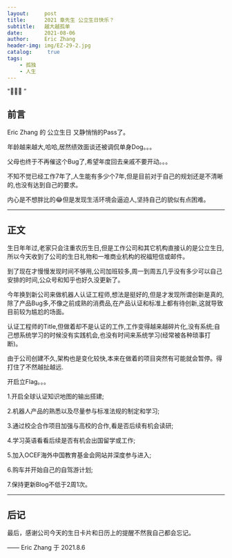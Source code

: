 ```yaml
---
layout:     post
title:      2021 章先生 公立生日快乐？
subtitle:   越大越孤单
date:       2021-08-06
author:     Eric Zhang
header-img: img/EZ-29-2.jpg
catalog: 	 true
tags:
    - 孤独
    - 人生
---
```

"🙉🙉🙉 ”


## 前言

Eric Zhang 的 公立生日 又静悄悄的Pass了。

年龄越来越大,哈哈,居然绩效面谈还被调侃单身Dog。。。

父母也终于不再催这个Bug了,希望年度回去亲戚不要开动。。。

不知不觉已经工作7年了,人生能有多少个7年,但是目前对于自己的规划还是不清晰的,也没有达到自己的要求。

内心是不想胖比的😂但是发现生活环境会逼迫人,坚持自己的貌似有点困难。

---


## 正文

生日年年过,老家只会注重农历生日,但是工作公司和其它机构直接认的是公立生日,所以今天收到了公司的生日礼物和一堆商业机构的祝福短信或邮件。

到了现在才慢慢发现时间不够用,公司加班较多,周一到周五几乎没有多少可以自己安排的时间,公众号和知乎也好久没更新了。

今年换到新公司来做机器人认证工程师,想法是挺好的,但是才发现所谓创新是真的,除了产品Bug多,不像之前成熟的消费品,在产品认证和标准上都有待创新,这就导致目前较为尴尬的场面。

认证工程师的Title,但做着却不是认证的工作,工作变得越来越碎片化,没有系统;自己想系统学习的时候没有实践机会,也没有时间来系统学习(经常被各种琐事打断)。

由于公司创建不久,架构也是变化较快,本来在做着的项目突然有可能就会暂停。得打住了不然越扯越远.

开启立Flag。。。

1.开启全球认证知识地图的输出搭建;

2.机器人产品的熟悉以及尽量参与标准法规的制定和学习;

3.通过校企合作项目加强与高校的合作,看是否后续有机会读研;

4.学习英语看看后续是否有机会出国留学或工作;

5.加入OCEF海外中国教育基金会网站并深度参与进入;

6.购车并开始自己的自驾游计划;

7.保持更新Blog不低于2周1次。

---


## 后记

最后，感谢公司今天的生日卡片和日历上的提醒不然我自己都会忘记。


—— Eric Zhang 于 2021.8.6
